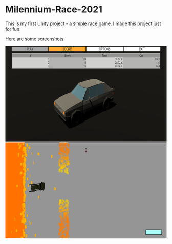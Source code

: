 # Milennium-Race-2021
This is my first Unity project - a simple race game. I made this project just for fun. 

Here are some screenshots:

<img src="https://raw.githubusercontent.com/nuken0va/Milennium-Race-2021/main/Screen-1.png" height="300">

<img src="https://raw.githubusercontent.com/nuken0va/Milennium-Race-2021/main/Screen-2.png" height="300">
